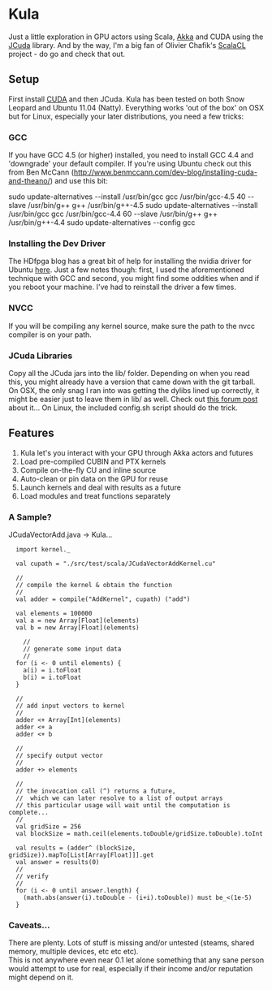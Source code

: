 Kula
====

Just a little exploration in GPU actors using Scala, [Akka](http://akka.io) and CUDA using the [JCuda](http://www.jcuda.org/) library.   And by the way, I'm a big fan of Olivier Chafik's [ScalaCL](http://code.google.com/p/scalacl/) project - do go and check that out.

Setup
-----

First install [CUDA](http://developer.nvidia.com/cuda-downloads) and then JCuda.  Kula has been tested on both Snow Leopard and Ubuntu 11.04 (Natty).  Everything works 'out of the box' on OSX but for Linux, especially your later distributions, you need a few tricks:

### GCC

If you have GCC 4.5 (or higher) installed, you need to install GCC 4.4 and 'downgrade' your default compiler.  If you're using Ubuntu check out this from Ben McCann (http://www.benmccann.com/dev-blog/installing-cuda-and-theano/) and use this bit:

  sudo update-alternatives --install /usr/bin/gcc gcc /usr/bin/gcc-4.5 40 --slave /usr/bin/g++ g++ /usr/bin/g++-4.5
  sudo update-alternatives --install /usr/bin/gcc gcc /usr/bin/gcc-4.4 60 --slave /usr/bin/g++ g++ /usr/bin/g++-4.4
  sudo update-alternatives --config gcc

### Installing the Dev Driver

The HDfpga blog has a great bit of help for installing the nvidia driver for Ubuntu [here](http://hdfpga.blogspot.com/2011/05/install-cuda-40-on-ubuntu-1104.html).  Just a few notes though: first, I used the aforementioned technique with GCC and second, you might find some oddities when and if you reboot your machine. I've had to reinstall the driver a few times.

### NVCC

If you will be compiling any kernel source, make sure the path to the nvcc compiler is on your path.

### JCuda Libraries

Copy all the JCuda jars into the lib/ folder.  Depending on when you read this, you might already have a version that came down with the git tarball.  On OSX, the only snag I ran into was getting the dylibs lined up correctly, it might be easier just to leave them in lib/ as well.  Check out [this forum post](http://forum.byte-welt.de/showthread.php?t=2972) about it...  On Linux, the included config.sh script should do the trick.

Features
--------

1. Kula let's you interact with your GPU through Akka actors and futures
2. Load pre-compiled CUBIN and PTX kernels
3. Compile on-the-fly CU and inline source
4. Auto-clean or pin data on the GPU for reuse
5. Launch kernels and deal with results as a future
6. Load modules and treat functions separately

### A Sample?

JCudaVectorAdd.java -> Kula...

      import kernel._

      val cupath = "./src/test/scala/JCudaVectorAddKernel.cu"

      //
      // compile the kernel & obtain the function
      //
      val adder = compile("AddKernel", cupath) ("add")
    
      val elements = 100000
      val a = new Array[Float](elements)
      val b = new Array[Float](elements)

        //
        // generate some input data
        //
      for (i <- 0 until elements) {
        a(i) = i.toFloat
        b(i) = i.toFloat
      }

      //
      // add input vectors to kernel
      //
      adder <+ Array[Int](elements)
      adder <+ a
      adder <+ b
        
      //
      // specify output vector
      //
      adder +> elements

      //
      // the invocation call (^) returns a future, 
      //  which we can later resolve to a list of output arrays
      // this particular usage will wait until the computation is complete...
      //
      val gridSize = 256
      val blockSize = math.ceil(elements.toDouble/gridSize.toDouble).toInt

      val results = (adder^ (blockSize, gridSize)).mapTo[List[Array[Float]]].get
      val answer = results(0)
      //
      // verify
      //
      for (i <- 0 until answer.length) {
        (math.abs(answer(i).toDouble - (i+i).toDouble)) must be_<(1e-5)
      }

### Caveats...

There are plenty. Lots of stuff is missing and/or untested (steams, shared memory, multiple devices, etc etc etc).   
This is not anywhere even near 0.1 let alone something that any sane person would attempt to use for real, especially if their income and/or reputation might depend on it.